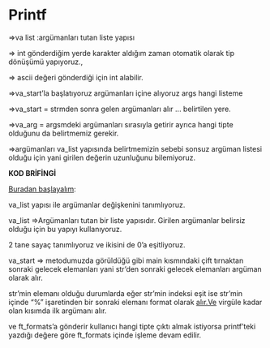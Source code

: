 # Printf
⇒va list :argümanları tutan liste yapısı

⇒ int gönderdiğim yerde karakter aldığım zaman otomatik olarak tip dönüşümü yapıyoruz.,

⇒ ascii değeri gönderdiği için int alabilir.

⇒va_start’la başlatıyoruz argümanları içine alıyoruz args hangi listeme 

⇒va_start = strmden sonra gelen argümanları alır ... belirtilen yere.

⇒va_arg = argsmdeki argümanları sırasıyla getirir ayrıca hangi tipte olduğunu da belirtmemiz gerekir.

⇒argümanları va_list yapısında belirtmemizin sebebi sonsuz argüman listesi olduğu için yani girilen değerin uzunluğunu bilemiyoruz.

**KOD BRİFİNGİ**

[Buradan başlayalım](https://github.com/SsOguzHansS/printf/blob/main/ft_printf/ft_printf.c#:~:text=int%09ft_printf(const%20char%20*str%2C%20...)):

va_list yapısı ile argümanlar değişkenini tanımlıyoruz.

va_list ⇒Argümanları tutan bir liste yapısıdır. Girilen argümanlar belirsiz olduğu için bu yapıyı kullanıyoruz.

2 tane sayaç tanımlıyoruz ve ikisini de 0’a eşitliyoruz.

va_start ⇒ metodumuzda görüldüğü gibi main kısmındaki çift tırnaktan sonraki gelecek elemanları yani str’den sonraki gelecek elemanları argüman olarak alır.

str’min elemanı olduğu durumlarda eğer str’min indeksi eşit ise str’min içinde “%” işaretinden bir sonraki elemanı format olarak [alır.Ve](http://alır.Ve) virgüle kadar olan kısımda ilk argümanı alır.

ve ft_formats’a gönderir kullanıcı hangi tipte çıktı almak istiyorsa printf’teki yazdığı değere göre ft_formats içinde işleme devam edilir.
